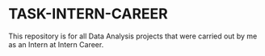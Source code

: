 # TASK-INTERN-CAREER
This repository is for all Data Analysis projects that were carried out by me as an Intern at Intern Career.
